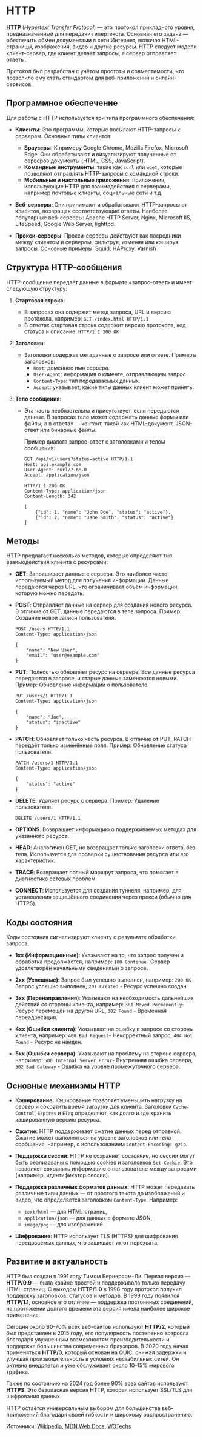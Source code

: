 # HTTP

**HTTP** (*Hypertext Transfer Protocol*) — это протокол прикладного уровня, предназначенный для передачи гипертекста. Основная его задача — обеспечить обмен документами в сети Интернет, включая HTML-страницы, изображения, видео и другие ресурсы. HTTP следует модели клиент-сервер, где клиент делает запросы, а сервер отправляет ответы.

Протокол был разработан с учётом простоты и совместимости, что позволило ему стать стандартом для веб-приложений и онлайн-сервисов.

## Программное обеспечение

Для работы с HTTP используется три типа программного обеспечения:

- **Клиенты**:
  Это программы, которые посылают HTTP-запросы к серверам. Основные типы клиентов:
    - **Браузеры**: К примеру Google Chrome, Mozilla Firefox, Microsoft Edge. Они обрабатывают и визуализируют полученные от серверов документы (HTML, CSS, JavaScript).
    - **Командные инструменты**: такие как `curl` или `wget`, которые позволяют отправлять HTTP-запросы с командной строки.
    - **Мобильные и настольные приложения**: приложения, использующие HTTP для взаимодействия с серверами, например почтовые клиенты, социальные сети и т.д.

- **Веб-серверы**:
  Они принимают и обрабатывают HTTP-запросы от клиентов, возвращая соответствующие ответы. Наиболее популярные веб-серверы: Apache HTTP Server, Nginx, Microsoft IIS, LiteSpeed, Google Web Server, lighttpd.

- **Прокси-серверы**:
  Прокси-серверы действуют как посредники между клиентом и сервером, фильтруя, изменяя или кэшируя запросы. Основные примеры: Squid, HAProxy, Varnish


## Структура HTTP-сообщения

HTTP-сообщение передаёт данные в формате «запрос-ответ» и имеет следующую структуру:

1. **Стартовая строка**:
    - В запросах она содержит метод запроса, URL и версию протокола, например: ``` GET /index.html HTTP/1.1 ```
    - В ответах стартовая строка содержит версию протокола, код статуса и описание: ``` HTTP/1.1 200 OK ```
2. **Заголовки**:
    - Заголовки содержат метаданные о запросе или ответе. Примеры заголовков:
        - `Host`: доменное имя сервера.
        - `User-Agent`: информация о клиенте, отправляющем запрос.
        - `Content-Type`: тип передаваемых данных.
        - `Accept`: указывает, какие типы данных клиент может принять.

3. **Тело сообщения**:
    - Эта часть необязательна и присутствует, если передаются данные. В запросах тело может содержать данные формы или файлы, а в ответах — контент, такой как HTML-документ, JSON-ответ или бинарные файлы.

        Пример диалога запрос-ответ с заголовками и телом сообщения:
        ``` 
        GET /api/v1/users?status=active HTTP/1.1
        Host: api.example.com
        User-Agent: curl/7.68.0
        Accept: application/json 
        ```
        ``` 
        HTTP/1.1 200 OK
        Content-Type: application/json
        Content-Length: 342
        
        [
            {"id": 1, "name": "John Doe", "status": "active"},
            {"id": 2, "name": "Jane Smith", "status": "active"}
        ]
        ```

## Методы

HTTP предлагает несколько методов, которые определяют тип взаимодействия клиента с ресурсами:

- **GET**: Запрашивает данные с сервера. Это наиболее часто используемый метод для получения информации. Данные передаются через URL, что ограничивает объём информации, которую можно передать.
  
- **POST**: Отправляет данные на сервер для создания нового ресурса. В отличие от GET, данные передаются в теле запроса.
Пример: Создание новой записи пользователя.
    ```
    POST /users HTTP/1.1
    Content-Type: application/json
    
    {
        "name": "New User",
        "email": "user@example.com"
    }
    ```
- **PUT**: Полностью обновляет ресурс на сервере. Все данные ресурса передаются в запросе, и старые данные заменяются новыми.
Пример: Обновление информации о пользователе.
    ```
    PUT /users/1 HTTP/1.1
    Content-Type: application/json
    
    {
        "name": "Joe",
        "status": "inactive"
    }
    ```
- **PATCH**: Обновляет только часть ресурса. В отличие от PUT, PATCH передаёт только изменённые поля.
Пример: Обновление статуса пользователя.
    ```
    PATCH /users/1 HTTP/1.1
    Content-Type: application/json
    
    {
        "status": "active"
    }
    ```
- **DELETE**: Удаляет ресурс с сервера.
Пример: Удаление пользователя.
    ```
    DELETE /users/1 HTTP/1.1
    ```
- **OPTIONS**: Возвращает информацию о поддерживаемых методах для указанного ресурса.

- **HEAD**: Аналогичен GET, но возвращает только заголовки ответа, без тела. Используется для проверки существования ресурса или его характеристик.

- **TRACE**: Возвращает полный маршрут запроса, что помогает в диагностике сетевых проблем.

- **CONNECT**: Используется для создания туннеля, например, для установления защищённого соединения через прокси (обычно для HTTPS).

## Коды состояния

Коды состояния сигнализируют клиенту о результате обработки запроса.

- **1xx (Информационные)**: Указывают на то, что запрос получен и обработка продолжается, например: `100 Continue`- Cервер удовлетворён начальными сведениями о запросе.
  
- **2xx (Успешные)**: Запрос был успешно выполнен, например: `200 OK`- Запрос успешно выполнен, `201 Created` - Ресурс успешно создан.

- **3xx (Перенаправления)**: Указывают на необходимость дальнейших действий со стороны клиента, например: `301 Moved Permanently`- Ресурс перемещён на другой URL, `302 Found` - Временная переадресация.

- **4xx (Ошибки клиента)**: Указывают на ошибку в запросе со стороны клиента, например: `400 Bad Request`- Некорректный запрос, `404 Not Found` - Ресурс не найден.

- **5xx (Ошибки сервера)**: Указывают на проблему на стороне сервера, например: `500 Internal Server Error`- Внутренняя ошибка сервера, `502 Bad Gateway` - Ошибка на уровне промежуточного сервера.

## Основные механизмы HTTP

- **Кэширование**: Кэширование позволяет уменьшить нагрузку на сервер и сократить время загрузки для клиента. Заголовки `Cache-Control`, `Expires` и `ETag` определяют, как долго и где хранить кэшированную версию ресурса.

- **Сжатие**: HTTP поддерживает сжатие данных перед отправкой. Сжатие может выполняться на уровне заголовков или тела сообщения, например, с использованием `Content-Encoding: gzip`.

- **Поддержка сессий**: HTTP не сохраняет состояние, но сессии могут быть реализованы с помощью cookies и заголовков `Set-Cookie`. Это позволяет сохранять информацию о пользователе между запросами (например, идентификатор сессии).

- **Поддержка различных форматов данных**: HTTP может передавать различные типы данных — от простого текста до изображений и видео, что определяется заголовком `Content-Type`. Например:
    - `text/html` — для HTML страниц,
    - `application/json` — для данных в формате JSON,
    - `image/png` — для изображений.

- **Шифрование**: HTTP использует TLS (HTTPS) для шифрования передаваемых данных, что защищает их от перехвата.

## Развитие и актуальность

HTTP был создан в 1991 году Тимом Бернерсом-Ли. Первая версия — **HTTP/0.9** — была крайне простой и поддерживала только передачу HTML-страниц. С выходом **HTTP/1.0** в 1996 году протокол получил поддержку заголовков, статусов и методов. В 1999 году появился **HTTP/1.1**, основное его отличие — поддержка постоянных соединений, на протяжении долгого времени эта версия имела наиболее широкое применение.

Сегодня около 60-70% всех веб-сайтов используют **HTTP/2**, который был представлен в 2015 году, его популярность постепенно возросла благодаря улучшенным возможностям производительности и поддержке большинства современных браузеров. В 2020 году начал применяться **HTTP/3**, который основан на QUIC, снижая задержки и улучшая производительность в условиях нестабильных сетей. Он активно внедряется и уже обслуживает около 10-15% мирового трафика.

Также по состоянию на 2024 год более 90% всех сайтов используют **HTTPS**. Это безопасная версия HTTP, которая использует SSL/TLS для шифрования данных.

HTTP остаётся универсальным выбором для большинства веб-приложений благодаря своей гибкости и широкому распространению.

Источники: [Wikipedia](https://ru.wikipedia.org/wiki/HTTP), [MDN Web Docs](https://developer.mozilla.org/ru/docs/Web/HTTP/Overview), [W3Techs](https://w3techs.com/)
